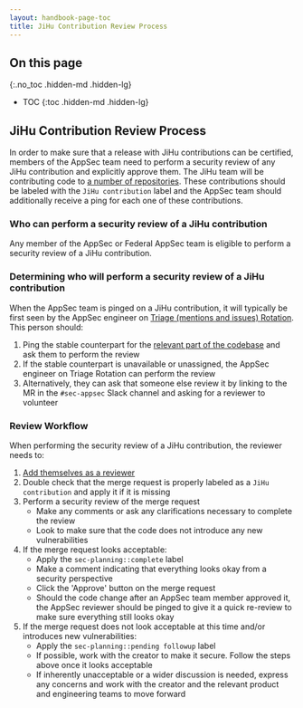 ```yaml
---
layout: handbook-page-toc
title: JiHu Contribution Review Process
---
```


## On this page
{:.no_toc .hidden-md .hidden-lg}

- TOC
{:toc .hidden-md .hidden-lg}

## JiHu Contribution Review Process

In order to make sure that a release with JiHu contributions can be certified, members of the AppSec team
need to perform a security review of any JiHu contribution and explicitly approve them.  The JiHu team will be contributing code to
[a number of repositories](https://about.gitlab.com/handbook/ceo/chief-of-staff-team/jihu-support/#projects).
These contributions should be labeled with the `JiHu contribution` label
and the AppSec team should additionally receive a ping for each one of these contributions.

### Who can perform a security review of a JiHu contribution

Any member of the AppSec or Federal AppSec team is eligible to perform a security review of a JiHu contribution.

### Determining who will perform a security review of a JiHu contribution

When the AppSec team is pinged on a JiHu contribution, it will typically be first seen by
the AppSec engineer on [Triage (mentions and issues) Rotation](./triage-rotation.html). This person should:

1. Ping the stable counterpart for the [relevant part of the codebase](/handbook/product/categories/#devops-stages) and ask them to perform the review
1. If the stable counterpart is unavailable or unassigned, the AppSec engineer on Triage Rotation can perform the review
1. Alternatively, they can ask that someone else review it by linking to the MR in the `#sec-appsec` Slack channel and asking for a reviewer to volunteer

### Review Workflow

When performing the security review of a JiHu contribution, the reviewer needs to:

1. [Add themselves as a reviewer](https://docs.gitlab.com/ee/user/project/merge_requests/getting_started.html#reviewer)
1. Double check that the merge request is properly labeled as a `JiHu contribution` and apply it if it is missing
1. Perform a security review of the merge request
    * Make any comments or ask any clarifications necessary to complete the review
    * Look to make sure that the code does not introduce any new vulnerabilities
1. If the merge request looks acceptable:
    * Apply the `sec-planning::complete` label
    * Make a comment indicating that everything looks okay from a security perspective
    * Click the 'Approve' button on the merge request
    * Should the code change after an AppSec team member approved it, the AppSec reviewer should be pinged to give it a quick re-review to make sure everything still looks okay
1. If the merge request does not look acceptable at this time and/or introduces new vulnerabilities:
    * Apply the `sec-planning::pending followup` label
    * If possible, work with the creator to make it secure. Follow the steps above once it looks acceptable 
    * If inherently unacceptable or a wider discussion is needed, express any concerns and work with the creator and the relevant product and engineering teams to move forward
